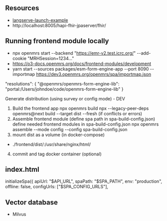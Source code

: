 
## Resources

* [langserve-launch-example](https://github.com/langchain-ai/langserve-launch-example)
* http://localhost:8005/hapi-fhir-jpaserver/fhir/

## Running frontend module locally

* npx openmrs start --backend "https://emr-v2.test.icrc.org/" --add-cookie "MRHSession=1234..."
* https://o3-docs.openmrs.org/docs/frontend-modules/development
* yarn start --sources packages/esm-form-engine-app  --port 8090 --importmap https://dev3.openmrs.org/openmrs/spa/importmap.json

"resolutions": {
  "@openmrs/openmrs-form-engine-lib": "portal:/Users/johndoe/code/openmrs-form-engine-lib"
}


Generate distribution (using survey or config mode) - DEV
1. Build the frontend app
npx openmrs build
npx --legacy-peer-deps openmrs@next build --target dist --fresh (if conflicts or errors)
2. Assemble frontend module (define spa path in spa-build-config.json)
define needed frontend modules in spa-build-config.json
npx openmrs assemble --mode config --config spa-build-config.json
3. mount dist as a volume (in docker-compose)
- ./frontend/dist/:/usr/share/nginx/html/
4. commit and tag docker container (optional)


## index.html
initializeSpa({
        apiUrl: "$API_URL",
        spaPath: "$SPA_PATH",
        env: "production",
        offline: false,
        configUrls: ["$SPA_CONFIG_URLS"],


## Vector database

- Milvus
